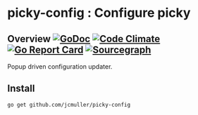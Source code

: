 # picky-config : Configure picky

## Overview [![GoDoc](https://godoc.org/github.com/jcmuller/picky-config?status.svg)](https://godoc.org/github.com/jcmuller/picky-config) [![Code Climate](https://codeclimate.com/github/jcmuller/picky-config/badges/gpa.svg)](https://codeclimate.com/github/jcmuller/picky-config) [![Go Report Card](https://goreportcard.com/badge/github.com/jcmuller/picky-config)](https://goreportcard.com/report/github.com/jcmuller/picky-config) [![Sourcegraph](https://sourcegraph.com/github.com/jcmuller/picky-config/-/badge.svg)](https://sourcegraph.com/github.com/jcmuller/picky-config?badge)

Popup driven configuration updater.

## Install

```
go get github.com/jcmuller/picky-config
